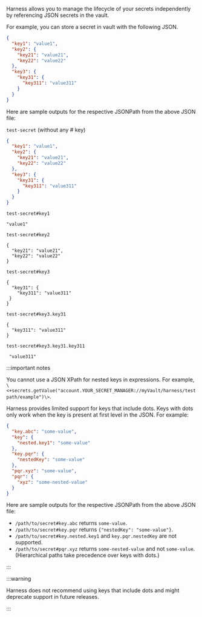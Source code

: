 Harness allows you to manage the lifecycle of your secrets independently by referencing JSON secrets in the vault.

For example, you can store a secret in vault with the following JSON.

```json
{
  "key1": "value1",
  "key2": {
    "key21": "value21",
    "key22": "value22"
  },
  "key3": {
    "key31": {
      "key311": "value311"
    }
  }
}

```

Here are sample outputs for the respective JSONPath from the above JSON file:

`test-secret` (without any # key)
 
 ```json
 {
   "key1": "value1",
   "key2": {
     "key21": "value21",
     "key22": "value22"
   },
   "key3": {
     "key31": {
       "key311": "value311"
     }
   }
 }

 ```

`test-secret#key1`

 ```
 "value1"
 ```

`test-secret#key2`

 ```
{
   "key21": "value21",
   "key22": "value22"
}
```

`test-secret#key3`

 ```
{
   "key31": {
     "key311": "value311"
  }
}
 ```

`test-secret#key3.key31`

 ```
{
   "key311": "value311"
}
```

`test-secret#key3.key31.key311`
 
 ```
  "value311"
 ```

:::important notes

You cannot use a JSON XPath for nested keys in expressions. For example, `\<+secrets.getValue("account.YOUR_SECRET_MANAGER://myVault/harness/testpath/example")\>`.

Harness provides limited support for keys that include dots. Keys with dots only work when the key is present at first level in the JSON. For example:

```json
{
  "key.abc": "some-value",
  "key": {
    "nested.key1": "some-value"
  },
  "key.pqr": {
    "nestedKey": "some-value"
  },
  "pqr.xyz": "some-value",
  "pqr": {
    "xyz": "some-nested-value"
  }
}
```

Here are sample outputs for the respective JSONPath from the above JSON file:

- `/path/to/secret#key.abc` returns `some-value`.
- `/path/to/secret#key.pqr` returns `{"nestedKey": "some-value"}`.
- `/path/to/secret#key.nested.key1` and `key.pqr.nestedKey` are not supported.
- `/path/to/secret#pqr.xyz` returns `some-nested-value` and not `some-value`. (Hierarchical paths take precedence over keys with dots.)

:::

:::warning

Harness does not recommend using keys that include dots and might deprecate support in future releases.

:::
